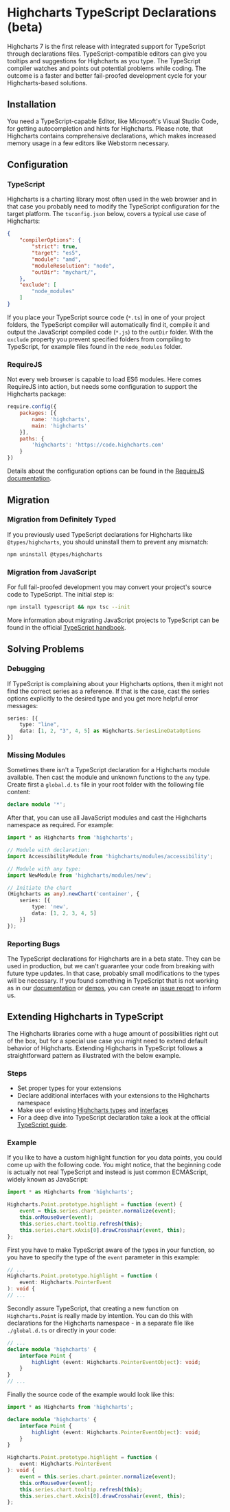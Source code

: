 Highcharts TypeScript Declarations (beta)
===

Highcharts 7 is the first release with integrated support for TypeScript through
declarations files. TypeScript-compatible editors can give you tooltips and
suggestions for Highcharts as you type. The TypeScript compiler watches and
points out potential problems while coding. The outcome is a faster and better
fail-proofed development cycle for your Highcharts-based solutions.



Installation
------------

You need a TypeScript-capable Editor, like Microsoft's Visual Studio Code, for
getting autocompletion and hints for Highcharts. Please note, that Highcharts
contains comprehensive declarations, which makes increased memory usage in a few
editors like Webstorm necessary.



Configuration
-------------

### TypeScript

Highcharts is a charting library most often used in the web browser and in that
case you probably need to modify the TypeScript configuration for the target
platform. The `tsconfig.json` below, covers a typical use case of Highcharts:

```json
{
    "compilerOptions": {
        "strict": true,
        "target": "es5",
        "module": "amd",
        "moduleResolution": "node",
        "outDir": "mychart/",
    },
    "exclude": [
        "node_modules"
    ]
}
```

If you place your TypeScript source code (`*.ts`) in one of your project
folders, the TypeScript compiler will automatically find it, compile it and
output the JavaScript compiled code (`*.js`) to the `outDir` folder. With the
`exclude` property you prevent specified folders from compiling to TypeScript,
for example files found in the `node_modules` folder.

### RequireJS

Not every web browser is capable to load ES6 modules. Here comes RequireJS into
action, but needs some configuration to support the Highcharts package:

```js
require.config({
    packages: [{
        name: 'highcharts',
        main: 'highcharts'
    }],
    paths: {
        'highcharts': 'https://code.highcharts.com'
    }
})
```

Details about the configuration options can be found in the
[RequireJS documentation](https://requirejs.org/docs/api.html#config).



Migration
---------

### Migration from Definitely Typed

If you previously used TypeScript declarations for Highcharts like
`@types/highcharts`, you should uninstall them to prevent any mismatch:

```sh
npm uninstall @types/highcharts 
```

### Migration from JavaScript

For full fail-proofed development you may convert your project's source code to
TypeScript. The initial step is:

```sh
npm install typescript && npx tsc --init 
```

More information about migrating JavaScript projects to TypeScript can be found
in the official
[TypeScript handbook](http://www.typescriptlang.org/docs/handbook/migrating-from-javascript.html).



Solving Problems
----------------

### Debugging

If TypeScript is complaining about your Highcharts options, then it might not
find the correct series as a reference. If that is the case, cast the series
options explicitly to the desired type and you get more helpful error messages:

```ts
series: [{
    type: "line",
    data: [1, 2, "3", 4, 5] as Highcharts.SeriesLineDataOptions
}] 
```

### Missing Modules

Sometimes there isn't a TypeScript declaration for a Highcharts module
available. Then cast the module and unknown functions to the `any` type. Create
first a `global.d.ts` file in your root folder with the following file content:

```ts
declare module '*';
```

After that, you can use all JavaScript modules and cast the Highcharts namespace
as required. For example:

```ts
import * as Highcharts from 'highcharts';

// Module with declaration:
import AccessibilityModule from 'highcharts/modules/accessibility';

// Module with any type:
import NewModule from 'highcharts/modules/new';

// Initiate the chart
(Highcharts as any).newChart('container', {
    series: [{
        type: 'new',
        data: [1, 2, 3, 4, 5]
    }]
});
```

### Reporting Bugs

The TypeScript declarations for Highcharts are in a beta state. They can be used
in production, but we can't guarantee your code from breaking with future type
updates. In that case, probably small modifications to the types will be
necessary. If you found something in TypeScript that is not working as in our
[documentation](https://api.highcharts.com/) or
[demos](https://www.highcharts.com/demo), you can create an
[issue report](https://github.com/highcharts/highcharts/issues) to inform us.



Extending Highcharts in TypeScript
----------------------------------

The Highcharts libraries come with a huge amount of possibilities right out of
the box, but for a special use case you might need to extend default behavior of
Highcharts. Extending Highcharts in TypeScript follows a straightforward pattern
as illustrated with the below example.

### Steps

* Set proper types for your extensions
* Declare additional interfaces with your extensions to the Highcharts namespace
* Make use of existing
  [Highcharts types](https://api.highcharts.com/class-reference/Highcharts) and
  [interfaces](https://api.highcharts.com/class-reference/Highcharts.Dictionary_T_)
* For a deep dive into TypeScript declaration take a look at the official
  [TypeScript guide](http://www.typescriptlang.org/docs/handbook/declaration-files/deep-dive.html).

### Example

If you like to have a custom highlight function for you data points, you could
come up with the following code. You might notice, that the beginning code is
actually not real TypeScript and instead is just common ECMAScript, widely known
as JavaScript:

```ts
import * as Highcharts from 'highcharts';

Highcharts.Point.prototype.highlight = function (event) {
    event = this.series.chart.pointer.normalize(event);
    this.onMouseOver(event);
    this.series.chart.tooltip.refresh(this);
    this.series.chart.xAxis[0].drawCrosshair(event, this);
};
```

First you have to make TypeScript aware of the types in your function, so you
have to specify the type of the `event` parameter in this example:

```ts
// ...
Highcharts.Point.prototype.highlight = function (
    event: Highcharts.PointerEvent
): void {
// ...
```

Secondly assure TypeScript, that creating a new function on `Highcharts.Point`
is really made by intention. You can do this with declarations for the
Highcharts namespace - in a separate file like `./global.d.ts` or directly in
your code:

```ts
// ...
declare module 'highcharts' {
    interface Point {
        highlight (event: Highcharts.PointerEventObject): void;
    }
}
// ...
```

Finally the source code of the example would look like this:

```ts
import * as Highcharts from 'highcharts';

declare module 'highcharts' {
    interface Point {
        highlight (event: Highcharts.PointerEventObject): void;
    }
}

Highcharts.Point.prototype.highlight = function (
    event: Highcharts.PointerEvent
): void {
    event = this.series.chart.pointer.normalize(event);
    this.onMouseOver(event);
    this.series.chart.tooltip.refresh(this);
    this.series.chart.xAxis[0].drawCrosshair(event, this);
};
```
